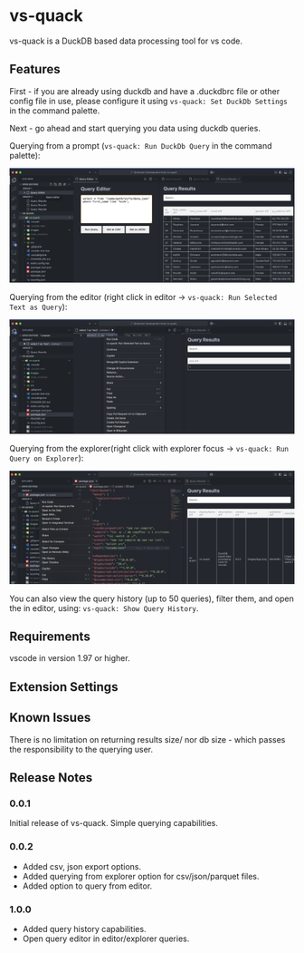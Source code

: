 # vs-quack

vs-quack is a DuckDB based data processing tool for vs code.

## Features

First - if you are already using duckdb and have a .duckdbrc file or other config file in use, please configure it using `vs-quack: Set DuckDb Settings` in the command palette.

Next - go ahead and start querying you data using duckdb queries.

Querying from a prompt (`vs-quack: Run DuckDb Query` in the command palette):

![alt text](images/run_ddb_query.png)

Querying from the editor (right click in editor -> `vs-quack: Run Selected Text as Query`):

![alt text](images/run_from_editor.png)

Querying from the explorer(right click with explorer focus -> `vs-quack: Run Query on Explorer`):

![alt text](images/run_query_on_file.png)

You can also view the query history (up to 50 queries), filter them, and open the in editor, using: `vs-quack: Show Query History`.

## Requirements

vscode in version 1.97 or higher.

## Extension Settings

## Known Issues

There is no limitation on returning results size/ nor db size - which passes the responsibility to the querying user.

## Release Notes

### 0.0.1

Initial release of vs-quack. Simple querying capabilities.

### 0.0.2

* Added csv, json export options.
* Added querying from explorer option for csv/json/parquet files.
* Added option to query from editor.

### 1.0.0

* Added query history capabilities.
* Open query editor in editor/explorer queries.
